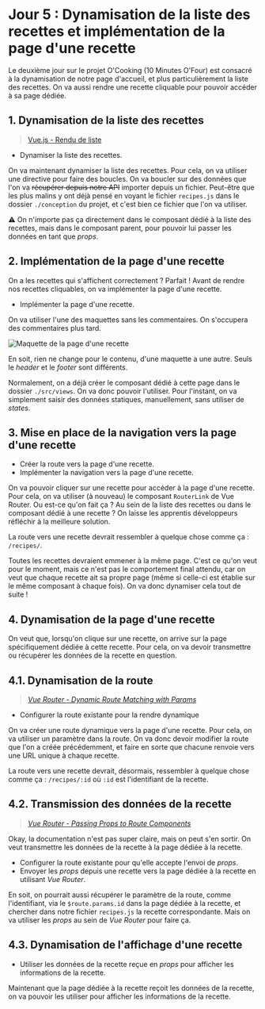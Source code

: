 # Jour 5 : Dynamisation de la liste des recettes et implémentation de la page d'une recette

Le deuxième jour sur le projet O'Cooking (10 Minutes O'Four) est consacré à la dynamisation de notre page d'accueil, et plus particulièrement la liste des recettes. On va aussi rendre une recette cliquable pour pouvoir accéder à sa page dédiée.

## 1. Dynamisation de la liste des recettes

> [Vue.js - Rendu de liste](https://fr.vuejs.org/guide/essentials/list.html)

- Dynamiser la liste des recettes.

On va maintenant dynamiser la liste des recettes. Pour cela, on va utiliser une directive pour faire des boucles. On va boucler sur des données que l'on va ~~récupérer depuis notre API~~ importer depuis un fichier. Peut-être que les plus malins y ont déjà pensé en voyant le fichier `recipes.js` dans le dossier `./conception` du projet, et c'est bien ce fichier que l'on va utiliser.

⚠️ On n'importe pas ça directement dans le composant dédié à la liste des recettes, mais dans le composant parent, pour pouvoir lui passer les données en tant que *props*.

## 2. Implémentation de la page d'une recette

On a les recettes qui s'affichent correctement ? Parfait ! Avant de rendre nos recettes cliquables, on va implémenter la page d'une recette.

- Implémenter la page d'une recette.

On va utiliser l'une des maquettes sans les commentaires. On s'occupera des commentaires plus tard.

![Maquette de la page d'une recette](./conception/screens/single-recipe-logged-in-without-comments.png)

En soit, rien ne change pour le contenu, d'une maquette a une autre. Seuls le *header* et le *footer* sont différents.

Normalement, on a déjà créer le composant dédié à cette page dans le dossier `./src/views`. On va donc pouvoir l'utiliser. Pour l'instant, on va simplement saisir des données statiques, manuellement, sans utiliser de *states*.

## 3. Mise en place de la navigation vers la page d'une recette

- Créer la route vers la page d'une recette.
- Implémenter la navigation vers la page d'une recette.

On va pouvoir cliquer sur une recette pour accéder à la page d'une recette. Pour cela, on va utiliser (à nouveau) le composant `RouterLink` de Vue Router. Ou est-ce qu'on fait ça ? Au sein de la liste des recettes ou dans le composant dédié à une recette ? On laisse les apprentis développeurs réfléchir à la meilleure solution.

La route vers une recette devrait ressembler à quelque chose comme ça : `/recipes/`.

Toutes les recettes devraient emmener à la même page. C'est ce qu'on veut pour le moment, mais ce n'est pas le comportement final attendu, car on veut que chaque recette ait sa propre page (même si celle-ci est établie sur le même composant à chaque fois). On va donc dynamiser cela tout de suite !

## 4. Dynamisation de la page d'une recette

On veut que, lorsqu'on clique sur une recette, on arrive sur la page spécifiquement dédiée à cette recette. Pour cela, on va devoir transmettre ou récupérer les données de la recette en question.

## 4.1. Dynamisation de la route

> [*Vue Router - Dynamic Route Matching with Params*](https://router.vuejs.org/guide/essentials/dynamic-matching.html)

- Configurer la route existante pour la rendre dynamique

On va créer une route dynamique vers la page d'une recette. Pour cela, on va utiliser un paramètre dans la route. On va donc devoir modifier la route que l'on a créée précédemment, et faire en sorte que chacune renvoie vers une URL unique à chaque recette.

La route vers une recette devrait, désormais, ressembler à quelque chose comme ça : `/recipes/:id` où `:id` est l'identifiant de la recette.

## 4.2. Transmission des données de la recette

> [*Vue Router - Passing Props to Route Components*](https://router.vuejs.org/guide/essentials/passing-props.html)

Okay, la documentation n'est pas super claire, mais on peut s'en sortir. On veut transmettre les données de la recette à la page dédiée à la recette. 
- Configurer la route existante pour qu'elle accepte l'envoi de *props*.
- Envoyer les *props* depuis une recette vers la page dédiée à la recette en utilisant *Vue Router*.

En soit, on pourrait aussi récupérer le paramètre de la route, comme l'identifiant, via le `$route.params.id` dans la page dédiée à la recette, et chercher dans notre fichier `recipes.js` la recette correspondante. Mais on va utiliser les *props* au sein de *Vue Router* pour faire ça.

## 4.3. Dynamisation de l'affichage d'une recette

- Utiliser les données de la recette reçue en *props* pour afficher les informations de la recette.

Maintenant que la page dédiée à la recette reçoit les données de la recette, on va pouvoir les utiliser pour afficher les informations de la recette.





